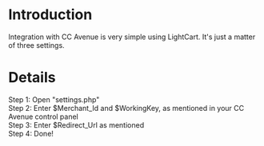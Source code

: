 # Introduction #

Integration with CC Avenue is very simple using LightCart. It's just a matter of three settings.


# Details #

Step 1: Open "settings.php"<br />
Step 2: Enter $Merchant\_Id and $WorkingKey, as mentioned in your CC Avenue control panel<br />
Step 3: Enter $Redirect\_Url as mentioned<br />
Step 4: Done!